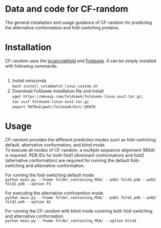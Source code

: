 # Data and code for CF-random
The general installation and usage guidance of CF-random for predicting the alternative conformation and fold-switching proteins.


# Installation
CF-random uses the [localcolabfold](https://github.com/YoshitakaMo/localcolabfold) and [Foldseek](https://github.com/steineggerlab/foldseek). It can be simply installed with following commands. <br><br>
1. Install miniconda <br>
``bash install_colabbatch_linux_custom.sh`` <br>
2. Download Foldseek installation file and install <br>
``wget https://mmseqs.com/foldseek/foldseek-linux-avx2.tar.gz;``<br>
`tar xvzf foldseek-linux-avx2.tar.gz`<br>
``export PATH=$(pwd)/foldseek/bin/:$PATH``<br>


# Usage
CF-random provides the different prediction modes such as fold-switching default, alternative conformation, and blind mode.<br>
To execute all modes of CF-random, a multiple sequence alignment (MSA) is required. PDB IDs for both fold1 (dominant conformation) and fold2 (alternative conformation) are required for running the default fold-switching and alternative conformation.<br>

For running the fold-switching default mode. <br>
``python main.py --fname folder_containing_MSA/ --pdb1 fold1.pdb --pdb2 fold2.pdb --option FS``<br>

For executing the alternative confroamtion mode. <br>
``python main.py --fname folder_containing_MSA/ --pdb1 fold1.pdb --pdb2 fold2.pdb --option AC``<br>

For running the CF-random with blind mode covering both fold-switching and alternative conformation. <br>
``python main.py --fname folder_containing_MSA/ --option blind``<br>


